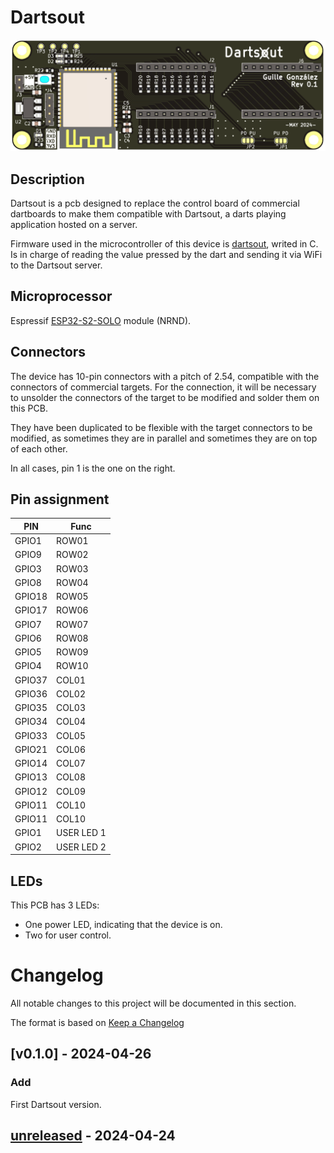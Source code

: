 # Dartsout

![](./resources/3d.png)

## Description

Dartsout is a pcb designed to replace the control board of commercial dartboards to make them compatible with Dartsout, a darts playing application hosted on a server.

Firmware used in the microcontroller of this device is [dartsout](https://github.com/GuilleGonzzalez/fw-dartsout), writed in C. Is in charge of reading the value pressed by the dart and sending it via WiFi to the Dartsout server.

## Microprocessor

Espressif [ESP32-S2-SOLO](https://www.espressif.com/en/products/modules) module (NRND).

## Connectors

The device has 10-pin connectors with a pitch of 2.54, compatible with the connectors of commercial targets. For the connection, it will be necessary to unsolder the connectors of the target to be modified and solder them on this PCB.

They have been duplicated to be flexible with the target connectors to be modified, as sometimes they are in parallel and sometimes they are on top of each other.

In all cases, pin 1 is the one on the right.

## Pin assignment

| PIN     | Func       |
| ------- | ---------- |
| GPIO1   | ROW01      |
| GPIO9   | ROW02      |
| GPIO3   | ROW03      |
| GPIO8   | ROW04      |
| GPIO18  | ROW05      |
| GPIO17  | ROW06      |
| GPIO7   | ROW07      |
| GPIO6   | ROW08      |
| GPIO5   | ROW09      |
| GPIO4   | ROW10      |
| GPIO37  | COL01      |
| GPIO36  | COL02      |
| GPIO35  | COL03      |
| GPIO34  | COL04      |
| GPIO33  | COL05      |
| GPIO21  | COL06      |
| GPIO14  | COL07      |
| GPIO13  | COL08      |
| GPIO12  | COL09      |
| GPIO11  | COL10      |
| GPIO11  | COL10      |
| GPIO1   | USER LED 1 |
| GPIO2   | USER LED 2 |

## LEDs

This PCB has 3 LEDs:

- One power LED, indicating that the device is on.
- Two for user control.

# Changelog

All notable changes to this project will be documented in this section.

The format is based on [Keep a Changelog](https://keepachangelog.com/en/1.0.0/)

## [v0.1.0] - 2024-04-26
### Add
First Dartsout version.

## [unreleased] - 2024-04-24

[unreleased]: https://github.com/GuilleGonzzalez/hw-dartsout